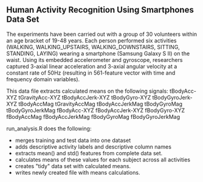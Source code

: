 ## Human Activity Recognition Using Smartphones Data Set 

The experiments have been carried out with a group of 30 volunteers within an age bracket of 19-48 years. Each person performed six activities (WALKING, WALKING_UPSTAIRS, WALKING_DOWNSTAIRS, SITTING, STANDING, LAYING) wearing a smartphone (Samsung Galaxy S II) on the waist. Using its embedded accelerometer and gyroscope, researchers captured 3-axial linear acceleration and 3-axial angular velocity at a constant rate of 50Hz (resulting in 561-feature vector with time and frequency domain variables).

This data file extracts calculated means on the following signals:
tBodyAcc-XYZ
tGravityAcc-XYZ
tBodyAccJerk-XYZ
tBodyGyro-XYZ
tBodyGyroJerk-XYZ
tBodyAccMag
tGravityAccMag
tBodyAccJerkMag
tBodyGyroMag
tBodyGyroJerkMag
fBodyAcc-XYZ
fBodyAccJerk-XYZ
fBodyGyro-XYZ
fBodyAccMag
fBodyAccJerkMag
fBodyGyroMag
fBodyGyroJerkMag


run_analysis.R does the following:

* merges training and test data into one dataset
* adds descriptive activity labels and descriptive column names
* extracts mean() and std() features from complete data set.
* calculates means of these values for each subject across all activities
* creates "tidy" data set with calculated means.
* writes newly created file with means calculations.


